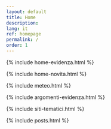 ```yaml
---
layout: default
title: Home
description:
lang: it
ref: homepage
permalink: /
order: 1
---
```


{% include home-evidenza.html %}

{% include home-novita.html %}

{% include meteo.html %}

{% include argomenti-evidenza.html %}

{% include siti-tematici.html %}

<main class="container my-4" markdown="1">

{% include posts.html %}

</main>

